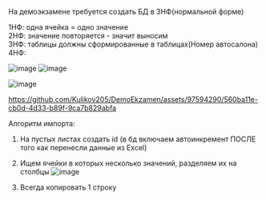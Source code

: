 На демоэкзамене требуется создать БД в 3НФ(нормальной форме)</br>

1НФ: одна ячейка = одно значение</br>
2НФ: значение повторяется - значит выносим</br>
3НФ: таблицы должны сформированные в таблицах(Номер автосалона)</br>
4НФ: </br>

![image](https://github.com/Kulikov205/DemoEkzamen/assets/97594290/a3588c12-63fc-4b08-a380-7beae8b71944)
![image](https://github.com/Kulikov205/DemoEkzamen/assets/97594290/029de8b9-25e0-4c3e-b070-b4ee6890953f)

![image](https://github.com/Kulikov205/DemoEkzamen/assets/97594290/24dec079-f3eb-4afa-8db5-bfcc26d456ac)

https://github.com/Kulikov205/DemoEkzamen/assets/97594290/560ba11e-cb0d-4d33-b89f-9ca7b829abfa

Алгоритм импорта:
1. На пустых листах создать id (в бд включаем автоинкремент ПОСЛЕ того как перенесли данные из Excel)
2. Ищем ячейки в которых несколько значений, разделяем их на столбцы
![image](https://github.com/Kulikov205/DemoEkzamen/assets/97594290/3024098c-56fe-4e31-b523-aac9675836f5)

3. Всегда копировать 1 строку
